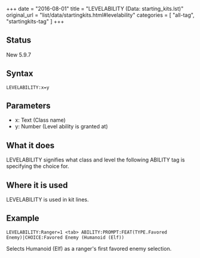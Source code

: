 +++
date = "2016-08-01"
title = "LEVELABILITY (Data: starting_kits.lst)"
original_url = "list/data/startingkits.html#levelability"
categories = [ "all-tag", "startingkits-tag" ]
+++

## Status

New 5.9.7

## Syntax

`LEVELABILITY:x=y`

## Parameters

-   x: Text (Class name)
-   y: Number (Level ability is granted at)



What it does
------------

LEVELABILITY signifies what class and level the following ABILITY tag is
specifying the choice for.

Where it is used
----------------

LEVELABILITY is used in kit lines.

Example
-------

`LEVELABILITY:Ranger=1 <tab> ABILITY:PROMPT:FEAT(TYPE.Favored Enemy)|CHOICE:Favored Enemy (Humanoid (Elf))`

Selects Humanoid (Elf) as a ranger's first favored enemy selection.

